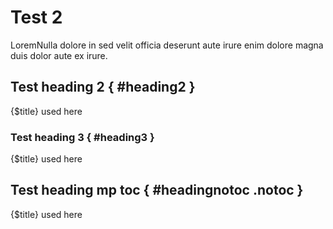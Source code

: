 # Test 2

LoremNulla dolore in sed velit officia deserunt aute irure enim dolore magna duis dolor aute ex irure.

## Test heading 2 { #heading2 }

{$title} used here

### Test heading 3 { #heading3 }

{$title} used here


## Test heading mp toc { #headingnotoc .notoc }

{$title} used here
